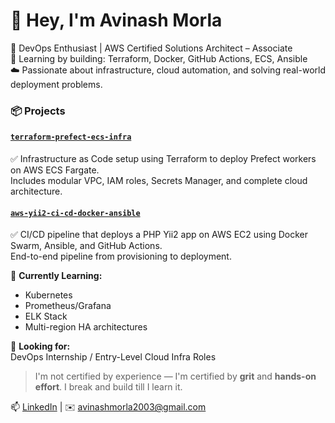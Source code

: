 # 👋 Hey, I'm Avinash Morla

🚀 DevOps Enthusiast | AWS Certified Solutions Architect – Associate  
🔧 Learning by building: Terraform, Docker, GitHub Actions, ECS, Ansible  
☁️ Passionate about infrastructure, cloud automation, and solving real-world deployment problems.


### 📦 Projects

#### [`terraform-prefect-ecs-infra`](https://github.com/Avinashmorla/terraform-prefect-ecs-infra)  
✅ Infrastructure as Code setup using Terraform to deploy Prefect workers on AWS ECS Fargate.  
Includes modular VPC, IAM roles, Secrets Manager, and complete cloud architecture.

#### [`aws-yii2-ci-cd-docker-ansible`](https://github.com/Avinashmorla/aws-yii2-ci-cd-docker-ansible)  
✅ CI/CD pipeline that deploys a PHP Yii2 app on AWS EC2 using Docker Swarm, Ansible, and GitHub Actions.  
End-to-end pipeline from provisioning to deployment.


🧠 **Currently Learning:**  
- Kubernetes  
- Prometheus/Grafana  
- ELK Stack  
- Multi-region HA architectures

💼 **Looking for:**  
DevOps Internship / Entry-Level Cloud Infra Roles  
> I'm not certified by experience — I'm certified by **grit** and **hands-on effort**. I break and build till I learn it.

📫 [LinkedIn](https://www.linkedin.com/in/avinashmorla) | ✉️ avinashmorla2003@gmail.com
